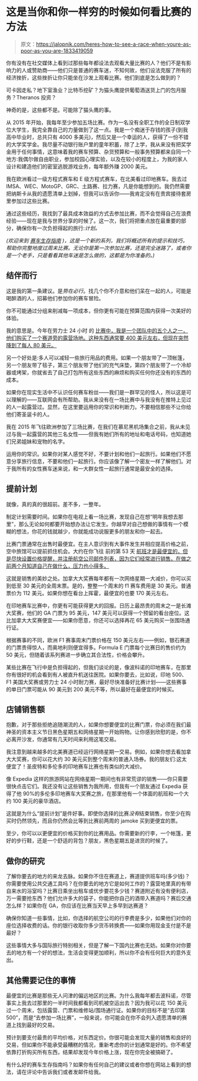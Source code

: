 # 这是当你和你一样穷的时候如何看比赛的方法

> 原文：<https://jalopnik.com/heres-how-to-see-a-race-when-youre-as-poor-as-you-are-1833419059>

你有没有在社交媒体上看到过那些每年都设法去观看大量比赛的人？他们不是有影响力的人或赞助商——他们只是普通的赛车迷，不知何故，他们设法克服了所有的经济挫折，这些挫折让你只能坐在沙发上观看比赛。他们到底是怎么做到的？



可卡因走私？地下室渔业？比特币挖矿？为猫头鹰提供葡萄酒送货上门的包月服务？Theranos 投资？

神奇的是，这些都不是。可能除了猫头鹰的事。

从 2015 年开始，我每年至少参加五场比赛。作为一名没有全职工作的全日制双学位大学生，我完全靠自己的力量做到了这一点。我是一个痴迷于存钱的孩子(到我高中毕业时，总共只有 4000 多美元)，然后又是一个幸运的人，获得了一份不错的大学奖学金。我尽量不动银行账户里的童年积蓄，除了上学，我从来没有把奖学金用于任何事情，这意味着我的赛车预算、杂货预算和一般事务预算都来自同一个地方:我偶尔做自由职业，参加校园心理实验，以及在较小的程度上，为我的家人设计和建造他们的密室逃脱游戏业务，每年额外赚 2000 美元。

我在欧洲看过一级方程式赛车和 E 级方程式赛车，在北美看过印地赛车。我去过 IMSA、WEC、MotoGP、GRC、土路赛、拉力赛，凡是你能想到的。我仍然需要把纳斯卡从我的遗愿清单上划掉，但我可以告诉你——我肯定没有在贵宾接待套房里参加过这些比赛。

通过这些经历，我找到了最具成本效益的方式去参加比赛，而不会觉得自己在浪费经验——现在是我与世界分享的时候了。这一次，我们将把重点放在最重要的部分，确保你有一次负担得起的旅行:*计划。*

*(欢迎来到* [*赛车生存指南*](https://jalopnik.com/tag/race-car-survival-guide) *)，这是一个新的系列，我们将概述所有的提示和技巧，帮助你完整地度过周末比赛。无论你是第一次参加比赛，还是完全迷路了，或者你是一个老手，只是看看其他车迷是怎么做的，这都是为你准备的。)*

## **结伴而行**

这是我的第一条建议。是*势在必行*。找几个你不介意和他们呆在一起的人，可能是喝醉酒的人，招募他们参加你的赛车冒险。

你不可能通过分组来削减每一项成本，但你更有可能在预算范围内获得一次美好的体验。

我的意思是。今年在劳力士 24 小时 的 [比赛中，我是一个团队中的五个人之一，他们购买了一个赛道旁的露营场地。这种东西通常要 400 美元左右，但现在突然降到了每人 80 美元。](https://jalopnik.com/how-to-survive-your-first-24-hour-race-1832358678)

另一个好处是:多人可以减轻一些旅行用品的费用。如果一个朋友带了一顶帐篷，另一个朋友带了毯子，第三个朋友带了他们的充气床垫，第四个朋友带了一个冷却器或烤架，你就省去了自己打包所有这些东西的麻烦和购买任何你还没有的东西的成本。

如果你在现实生活中不认识任何赛车粉丝——我们是一群罕见的怪人，所以这是可以理解的——互联网会有所帮助。我从来没有在一场比赛中与我没有在推特上见过的人一起露营过。显然，在这里要运用你的常识和判断力。不要相信那些不让你给他们寄圣诞卡的人。

我在 2015 年飞往欧洲参加了三场比赛，在我们在慕尼黑机场集合之前，我从未见过与我一起露营的其他三名女性——但我有她们所有的地址和电话号码，也知道她们兄弟姐妹和宠物的名字。

运用你的常识。如果你对某人感觉不好，不要计划和他们一起旅行。如果他们不愿意分享旅行信息，不要和他们一起旅行。你应该像了解一个密友一样了解他们。对于我所有的女性赛车迷来说，和一大群女性一起旅行通常是最安全的选择。

## **提前计划**

就像，真的真的很超前。差不多，一整年。

制定计划需要时间。如果你在电视上看一场比赛，发现自己在想“明年我想去那里”，那么无论如何都要开始想办法让它发生。你越早对自己想做的事情有一个模糊的想法，你花的钱就越少，你就能成功说服更多的朋友和你一起去。

比赛门票通常在出售时最便宜。在主人意识到有大事件发生并相应提高价格之前，空中旅馆可以提前抓住机会。大约在你飞往 前的第 53 天 [航班才是最便宜的，但是尽快设置价格提醒，并注册航空公司邮件列表，因为它们经常进行销售。在做之前两个月知道自己在做什么，压力也小得多。](https://www.independent.co.uk/travel/news-and-advice/cheap-flight-secrets-when-to-book-and-when-not-to-fly-a6728061.html)

这就是销售的美妙之处。加拿大大奖赛每年都有一次网络星期一大减价，你可以买到低至 30 美元的全周末票。是的，整整一个周末的 f1 赛车费用是 30 美元。普通票价为 112 美元。如果你想在看台上挥霍，最便宜的也要 170 美元左右。

在印地赛车比赛中，你更有可能获得更大的回报。日历上最昂贵的周末之一是长滩大奖赛，他们的 GA 门票为 95 美元，147 美元可以获得一个预留的看台座位。这比加拿大大奖赛便宜——如果你愿意，你还可以选择再花 65 美元购买一张围场通行证。

根据赛事的不同，欧洲 F1 赛事周末门票价格在 150 美元左右——例如，银石赛道的门票贵得惊人，而奥地利则便宜得多。Formula E 门票每个比赛日的售价约为 50 美元，但随着该系列赛进一步确立其合法性，价格会攀升。

某些比赛在飞行中是负担得起的，但我们谈论的是，像波科诺的印地赛车，在那里你有很好的机会看到有人被直升机送往医院。如果你要去，比如说，印地 500、F1 美国大奖赛或劳力士 24 小时耐力赛，最好尽快准备好比赛计划——这些赛事的单日门票可能从 90 美元到 200 美元不等，所以最好在最便宜的时候买。

## **店铺销售额**

抱歉，对于那些拒绝追随潮流的人，如果你想要便宜的比赛门票，你必须在我们最神圣的资本主义节日黑色星期五和网络星期一开始购物。让你感到欣慰的是，你不必离开沙发，你通常有几天时间来利用这笔交易。

我注意到越来越多的北美赛道已经运行网络星期一交易。例如，如果你想去看加拿大大奖赛，你可以花大约 30 美元买到整个周末的普通入场券。我的朋友们:这太便宜了！圣皮特和多伦多的印地赛车比赛也有类似的大减价。

像 Expedia 这样的旅游网站在网络星期一期间也有非常荒谬的销售——你只需要很快点击它们。我还没有让这些销售为我所用，但我有一个朋友通过 Expedia 获得了他 90%的多伦多印地赛车大奖赛之旅，在那里他有一个体面的航班和一个大约 100 美元的豪华酒店。

这就是为什么“提前计划”是件好事。即使你选择的比赛*没有*结束销售，你至少在购买时仍然领先，而且你仍然会比等到比赛前两周的 jamoke 买到更便宜的票。

至少，你可以以更便宜的价格买到你的比赛用品。你需要新的行李，一个帐篷，更好的步行鞋，还是一个舒适的背包？朋友，黑色星期五是进货的时候了。

## **做你的研究**

了解你要去的地方的来龙去脉。如果你不住在赛道上，赛道提供班车吗(多少钱)？你需要使用公共交通工具吗？在你要去的地方它是如何工作的？露营地里真的有带自来水的浴室吗？比赛日乘坐出租车或优步要花多少钱？赛道附近有没有便利店，万一需要抢东西？他们允许多大的袋子，你能把你自己的酒带入赛道吗？赛后交通怎么样？如果你在 GA，你应该在比赛当天早上多早到达赛道？

确保你知道一些事情，比如，你选择的航空公司的行李费是多少，如果他们对你的座位选择收费的话。你的银行收取你多少货币转换费——如果你用现金支付是不是最好？

这些事情大多与国际旅行特别相关，但是了解一下国内比赛也无妨。如果你对你要去的地方有一个好的想法，生活会变得更加顺利，所以你不会有任何巨大的意外支出。

## 其他需要记住的事情

最便宜的比赛是那些无人问津的偏远地区的比赛。为什么我每年都去波科诺，尽管事实上我去过那里的一半时间我都看到司机被空运出去？因为我可以花 150 美元过一个周末，包括露营、门票和维修站/围场通行证。如果你的目标不是“去印第 500”，而是“去参加一场比赛”，一般来说，你可能会在你不会列入遗愿清单的赛道上找到最好的交易。

预计到要支付最贵的平均价格，对东西定价。你很可能会发现大量的销售和良好的交易，但如果你不能承受最糟糕的情况，重新考虑你的计划通常是好的。你不希望依靠打折购买所有东西，结果却发现今年价格上涨，现在你完全被搞砸了。

有什么好的赛车生存指南吗？如果你有任何自己的建议或者你想在网站上看到的想法，请在评论中告诉我们或者发邮件给我。